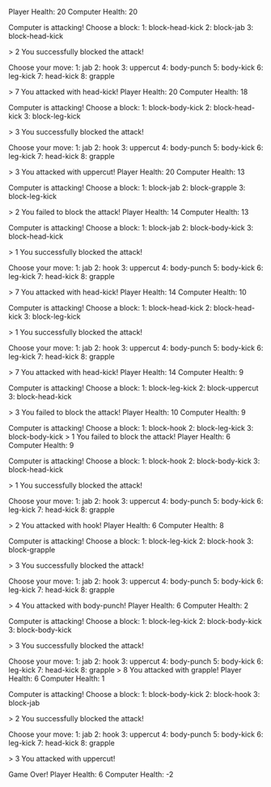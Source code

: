 Player Health: 20
Computer Health: 20

Computer is attacking! Choose a block:
1: block-head-kick
2: block-jab
3: block-head-kick

\> 2
You successfully blocked the attack!

Choose your move:
1: jab
2: hook
3: uppercut
4: body-punch
5: body-kick
6: leg-kick
7: head-kick
8: grapple

\> 7
You attacked with head-kick!
Player Health: 20
Computer Health: 18

Computer is attacking! Choose a block:
1: block-body-kick
2: block-head-kick
3: block-leg-kick

\> 3
You successfully blocked the attack!

Choose your move:
1: jab
2: hook
3: uppercut
4: body-punch
5: body-kick
6: leg-kick
7: head-kick
8: grapple

\> 3
You attacked with uppercut!
Player Health: 20
Computer Health: 13

Computer is attacking! Choose a block:
1: block-jab
2: block-grapple
3: block-leg-kick

\> 2
You failed to block the attack!
Player Health: 14
Computer Health: 13

Computer is attacking! Choose a block:
1: block-jab
2: block-body-kick
3: block-head-kick

\> 1
You successfully blocked the attack!

Choose your move:
1: jab
2: hook
3: uppercut
4: body-punch
5: body-kick
6: leg-kick
7: head-kick
8: grapple

\> 7
You attacked with head-kick!
Player Health: 14
Computer Health: 10

Computer is attacking! Choose a block:
1: block-head-kick
2: block-head-kick
3: block-leg-kick

\> 1
You successfully blocked the attack!

Choose your move:
1: jab
2: hook
3: uppercut
4: body-punch
5: body-kick
6: leg-kick
7: head-kick
8: grapple

\> 7
You attacked with head-kick!
Player Health: 14
Computer Health: 9

Computer is attacking! Choose a block:
1: block-leg-kick
2: block-uppercut
3: block-head-kick

\> 3
You failed to block the attack!
Player Health: 10
Computer Health: 9

Computer is attacking! Choose a block:
1: block-hook
2: block-leg-kick
3: block-body-kick
\> 1
You failed to block the attack!
Player Health: 6
Computer Health: 9

Computer is attacking! Choose a block:
1: block-hook
2: block-body-kick
3: block-head-kick

\> 1
You successfully blocked the attack!

Choose your move:
1: jab
2: hook
3: uppercut
4: body-punch
5: body-kick
6: leg-kick
7: head-kick
8: grapple

\> 2
You attacked with hook!
Player Health: 6
Computer Health: 8

Computer is attacking! Choose a block:
1: block-leg-kick
2: block-hook
3: block-grapple

\> 3
You successfully blocked the attack!

Choose your move:
1: jab
2: hook
3: uppercut
4: body-punch
5: body-kick
6: leg-kick
7: head-kick
8: grapple

\> 4
You attacked with body-punch!
Player Health: 6
Computer Health: 2

Computer is attacking! Choose a block:
1: block-leg-kick
2: block-body-kick
3: block-body-kick

\> 3
You successfully blocked the attack!

Choose your move:
1: jab
2: hook
3: uppercut
4: body-punch
5: body-kick
6: leg-kick
7: head-kick
8: grapple
\> 8
You attacked with grapple!
Player Health: 6
Computer Health: 1

Computer is attacking! Choose a block:
1: block-body-kick
2: block-hook
3: block-jab

\> 2
You successfully blocked the attack!

Choose your move:
1: jab
2: hook
3: uppercut
4: body-punch
5: body-kick
6: leg-kick
7: head-kick
8: grapple

\> 3
You attacked with uppercut!

Game Over!
Player Health: 6
Computer Health: -2
